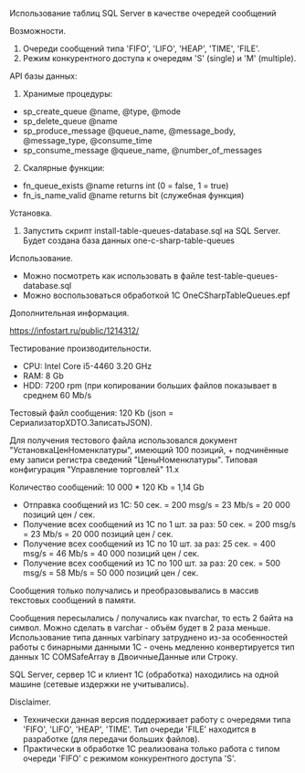 Использование таблиц SQL Server в качестве очередей сообщений

Возможности.
1. Очереди сообщений типа 'FIFO', 'LIFO', 'HEAP', 'TIME', 'FILE'.
2. Режим конкурентного доступа к очередям 'S' (single) и 'M' (multiple).

API базы данных:
1. Хранимые процедуры:
- sp_create_queue @name, @type, @mode
- sp_delete_queue @name
- sp_produce_message @queue_name, @message_body, @message_type, @consume_time
- sp_consume_message @queue_name, @number_of_messages
2. Скалярные функции:
- fn_queue_exists @name returns int (0 = false, 1 = true)
- fn_is_name_valid @name returns bit (служебная функция)

Установка.
1. Запустить скрипт install-table-queues-database.sql на SQL Server.
Будет создана база данных one-c-sharp-table-queues

Использование.
- Можно посмотреть как использовать в файле test-table-queues-database.sql
- Можно воспользоваться обработкой 1С OneCSharpTableQueues.epf

Дополнительная информация.

https://infostart.ru/public/1214312/

Тестирование производительности.

- CPU: Intel Core i5-4460 3.20 GHz
- RAM: 8 Gb
- HDD: 7200 rpm (при копировании больших файлов показывает в среднем 60 Mb/s

Тестовый файл сообщения: 120 Kb (json = СериализаторXDTO.ЗаписатьJSON).

Для получения тестового файла использовался документ "УстановкаЦенНоменклатуры", имеющий 100 позиций, + подчинённые ему записи регистра сведений "ЦеныНоменклатуры". Типовая конфигурация "Управление торговлей" 11.х

Количество сообщений: 10 000 * 120 Kb = 1,14 Gb

- Отправка сообщений из 1С: 50 сек. = 200 msg/s = 23 Mb/s = 20 000 позиций цен / сек.
- Получение всех сообщений из 1С по 1 шт. за раз: 50 сек. = 200 msg/s = 23 Mb/s = 20 000 позиций цен / сек.
- Получение всех сообщений из 1С по 10 шт. за раз: 25 сек. = 400 msg/s = 46 Mb/s = 40 000 позиций цен / сек.
- Получение всех сообщений из 1С по 100 шт. за раз: 20 сек. = 500 msg/s = 58 Mb/s = 50 000 позиций цен / сек.

Сообщения только получались и преобразовывались в массив текстовых сообщений в памяти.

Сообщения пересылались / получались как nvarchar, то есть 2 байта на символ. Можно сделать в varchar - объём будет в 2 раза меньше. Использование типа данных varbinary затруднено из-за особенностей работы с бинарными данными 1С - очень медленно конвертируется тип данных 1С COMSafeArray в ДвоичныеДанные или Строку.

SQL Server, сервер 1С и клиент 1С (обработка) находились на одной машине (сетевые издержки не учитывались).

Disclaimer.
- Технически данная версия поддерживает работу с очередями типа 'FIFO', 'LIFO', 'HEAP', 'TIME'.
  Тип очереди 'FILE' находится в разработке (для передачи больших файлов).
- Практически в обработке 1С реализована только работа с типом очереди 'FIFO' с режимом конкурентного доступа 'S'.
